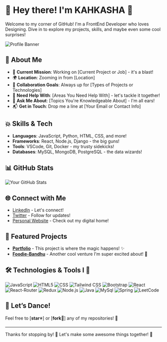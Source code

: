 # 🌟 Hey there! I'm KAHKASHA 🌟

Welcome to my corner of GitHub! I'm a FrontEnd Developer who loves Designing. Dive in to explore my projects, skills, and maybe even some cool surprises!

![Profile Banner](https://example.com/banner.jpg) <!-- Replace with a funky banner image -->

## 🚀 About Me

- 🎯 **Current Mission**: Working on [Current Project or Job] - it's a blast!
- 🌍 **Location**: Zooming in from [Location]
- 🤝 **Collaboration Goals**: Always up for [Types of Projects or Technologies]
- 🤔 **Need Help With**: [Areas You Need Help With] - let's tackle it together!
- 💬 **Ask Me About**: [Topics You're Knowledgeable About] - I'm all ears!
- 📬 **Get in Touch**: Drop me a line at [Your Email or Contact Info]

## 💥 Skills & Tech

- **Languages**: JavaScript, Python, HTML, CSS, and more!
- **Frameworks**: React, Node.js, Django - the big guns!
- **Tools**: VSCode, Git, Docker - my trusty sidekicks!
- **Databases**: MySQL, MongoDB, PostgreSQL - the data wizards!

## 📊 GitHub Stats

![Your GitHub Stats](https://github-readme-stats.vercel.app/api?username=kahkasha17&show_icons=true&hide_title=false) <!-- Replace 'yourusername' with your GitHub username -->

## 🌐 Connect with Me

- [LinkedIn](https://www.linkedin.com/in/kahkasha-rafat-fatima-8672a0231/) - Let's connect!
- [Twitter](https://x.com/KahkashaKh1711) - Follow for updates!
- [Personal Website](https://kahkasha17.github.io/Portfolio/) - Check out my digital home!

## 🎉 Featured Projects

- [**Portfolio**](https://github.com/kahkasha17/Portfolio) - This project is where the magic happens! ✨
- [**Foodie-Bandhu**](https://github.com/kahkasha17/Foodie-Bandhu) - Another cool venture I'm super excited about! 🚀

## 🛠️ Technologies & Tools I 💖

![JavaScript](https://img.shields.io/badge/-JavaScript-F7DF1E?style=flat&logo=javascript&logoColor=F7DF1E)
![HTML5](https://img.shields.io/badge/HTML5-E34F26?style=flat&logo=html5&logoColor=white)
![CSS](https://img.shields.io/badge/CSS-563d7c?&style=flat&logo=css3&logoColor=white)
![Tailwind CSS](https://img.shields.io/badge/Tailwind_CSS-06B6D4?style=flat&logo=tailwind-css&logoColor=white)
![Bootstrap](https://img.shields.io/badge/Bootstrap-7952B3?style=flat&logo=bootstrap&logoColor=white)
![React](https://img.shields.io/badge/-React-61DAFB?style=flat&logo=react&logoColor=000)
![React-Router](https://img.shields.io/badge/React_Router-CA4245?style=flat&logo=react-router&logoColor=white)
![Redux](https://img.shields.io/badge/Redux-764ABC?style=flat&logo=redux&logoColor=white)
![Node.js](https://img.shields.io/badge/-Node.js-339933?style=flat&logo=node.js&logoColor=fff)
![Java](https://img.shields.io/badge/Java-ED8B00?style=flat&logo=openjdk&logoColor=white)
![MySql](https://img.shields.io/badge/MySQL-4479A1?style=flat&logo=mysql&logoColor=white)
![Spring](https://img.shields.io/badge/Spring-6DB33F?style=flat&logo=spring&logoColor=white)
![LeetCode](https://img.shields.io/badge/-LeetCode-FFA116?style=flat&logo=LeetCode&logoColor=black)

## 🕺 Let’s Dance!

Feel free to [**star⭐**] or [**fork🍴**] any of my repositories! 🚀

---

Thanks for stopping by! 🌟 Let's make some awesome things together! 💪
